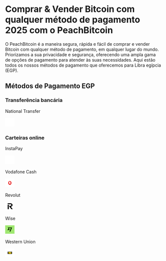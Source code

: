 <body class="payment-methods-page">

# Comprar & Vender Bitcoin com qualquer método de pagamento 2025 com o PeachBitcoin

O PeachBitcoin é a maneira segura, rápida e fácil de comprar e vender Bitcoin com qualquer método de pagamento, em qualquer lugar do mundo. Priorizamos a sua privacidade e segurança, oferecendo uma ampla gama de opções de pagamento para atender às suas necessidades. Aqui estão todos os nossos métodos de pagamento que oferecemos para Libra egípcia (EGP).

## Métodos de Pagamento EGP

### Transferência bancária

<div class="payment-grid">
    <div class="payment-grid-item">
        <p>National Transfer</p> 
        <img src="/img/faq/logoimg/blank.png" width="30px" height="27px" alt="Comprar bitcoin com National Trasnfer in Egypt, Vender bitcoin com National Trasnfer in Egypt">
    </div>
</div>

### Carteiras online

<div class="payment-grid">
    <div class="payment-grid-item">
        <p>InstaPay</p> 
        <img src="/img/faq/logoimg/blank.png" width="30px" height="27px" alt="Comprar bitcoin com InstaPay, Vender bitcoin com InstaPay">
    </div>
    <div class="payment-grid-item">
        <p>Vodafone Cash</p> 
        <img src="/img/faq/logoimg/vodafone.png" width="30px" height="27px" alt="Comprar bitcoin com Vodafone Cash, Vender bitcoin com Vodafone Cash">
    </div>
    <div class="payment-grid-item">
        <p>Revolut</p> 
        <img src="/img/faq/logoimg/revolut.png" width="30px" height="27px" alt="Comprar bitcoin com Revolut, Vender bitcoin com Revolut">
    </div>
    <div class="payment-grid-item">
        <p>Wise</p> 
        <img src="/img/faq/logoimg/wise.png" width="30px" height="27px" alt="Comprar bitcoin com Wise, Vender bitcoin com Wise">
    </div>
    <div class="payment-grid-item">
        <p>Western Union</p> 
        <img src="/img/faq/logoimg/westernunion.png" width="30px" height="27px" alt="Comprar bitcoin com Western Union, Vender bitcoin com Western Union">
    </div>
</div>

</body>
